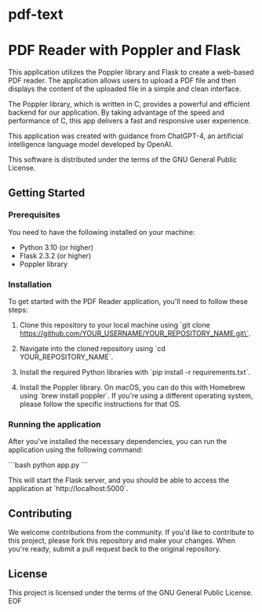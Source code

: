 # pdf-text

# PDF Reader with Poppler and Flask

This application utilizes the Poppler library and Flask to create a web-based PDF reader. The application allows users to upload a PDF file and then displays the content of the uploaded file in a simple and clean interface.

The Poppler library, which is written in C, provides a powerful and efficient backend for our application. By taking advantage of the speed and performance of C, this app delivers a fast and responsive user experience.

This application was created with guidance from ChatGPT-4, an artificial intelligence language model developed by OpenAI.

This software is distributed under the terms of the GNU General Public License.

## Getting Started

### Prerequisites

You need to have the following installed on your machine:

- Python 3.10 (or higher)
- Flask 2.3.2 (or higher)
- Poppler library

### Installation

To get started with the PDF Reader application, you'll need to follow these steps:

1. Clone this repository to your local machine using \`git clone https://github.com/YOUR_USERNAME/YOUR_REPOSITORY_NAME.git\`.

2. Navigate into the cloned repository using \`cd YOUR_REPOSITORY_NAME\`.

3. Install the required Python libraries with \`pip install -r requirements.txt\`.

4. Install the Poppler library. On macOS, you can do this with Homebrew using \`brew install poppler\`. If you're using a different operating system, please follow the specific instructions for that OS.

### Running the application

After you've installed the necessary dependencies, you can run the application using the following command:

\`\`\`bash
python app.py
\`\`\`

This will start the Flask server, and you should be able to access the application at \`http://localhost:5000\`.

## Contributing

We welcome contributions from the community. If you'd like to contribute to this project, please fork this repository and make your changes. When you're ready, submit a pull request back to the original repository.

## License

This project is licensed under the terms of the GNU General Public License.
EOF

